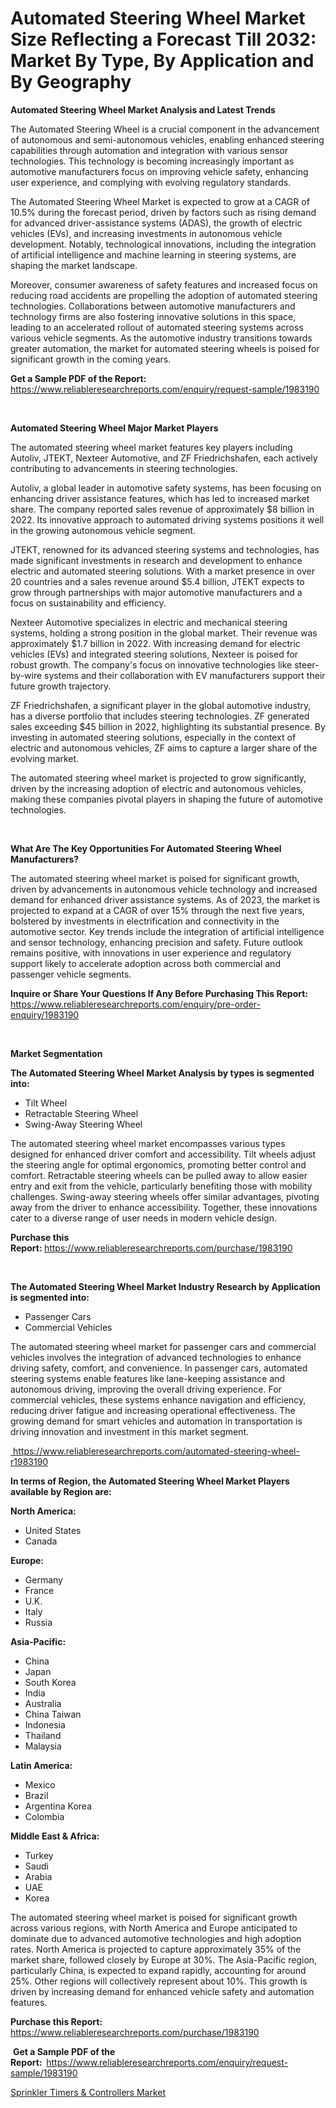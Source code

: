 <p><h1>Automated Steering Wheel Market Size Reflecting a Forecast Till 2032: Market By Type, By Application and By Geography</h1></p><p><strong>Automated Steering Wheel Market Analysis and Latest Trends</strong></p>
<p><p>The Automated Steering Wheel is a crucial component in the advancement of autonomous and semi-autonomous vehicles, enabling enhanced steering capabilities through automation and integration with various sensor technologies. This technology is becoming increasingly important as automotive manufacturers focus on improving vehicle safety, enhancing user experience, and complying with evolving regulatory standards.</p><p>The Automated Steering Wheel Market is expected to grow at a CAGR of 10.5% during the forecast period, driven by factors such as rising demand for advanced driver-assistance systems (ADAS), the growth of electric vehicles (EVs), and increasing investments in autonomous vehicle development. Notably, technological innovations, including the integration of artificial intelligence and machine learning in steering systems, are shaping the market landscape. </p><p>Moreover, consumer awareness of safety features and increased focus on reducing road accidents are propelling the adoption of automated steering technologies. Collaborations between automotive manufacturers and technology firms are also fostering innovative solutions in this space, leading to an accelerated rollout of automated steering systems across various vehicle segments. As the automotive industry transitions towards greater automation, the market for automated steering wheels is poised for significant growth in the coming years.</p></p>
<p><strong>Get a Sample PDF of the Report:&nbsp;</strong> <a href="https://www.reliableresearchreports.com/enquiry/request-sample/1983190?utm_campaign=2040&utm_medium=2&utm_source=Github&utm_content=ia&utm_term=20022025&utm_id=automated-steering-wheel">https://www.reliableresearchreports.com/enquiry/request-sample/1983190</a></p>
<p>&nbsp;</p>
<p><strong>Automated Steering Wheel Major Market Players</strong></p>
<p><p>The automated steering wheel market features key players including Autoliv, JTEKT, Nexteer Automotive, and ZF Friedrichshafen, each actively contributing to advancements in steering technologies.</p><p>Autoliv, a global leader in automotive safety systems, has been focusing on enhancing driver assistance features, which has led to increased market share. The company reported sales revenue of approximately $8 billion in 2022. Its innovative approach to automated driving systems positions it well in the growing autonomous vehicle segment.</p><p>JTEKT, renowned for its advanced steering systems and technologies, has made significant investments in research and development to enhance electric and automated steering solutions. With a market presence in over 20 countries and a sales revenue around $5.4 billion, JTEKT expects to grow through partnerships with major automotive manufacturers and a focus on sustainability and efficiency.</p><p>Nexteer Automotive specializes in electric and mechanical steering systems, holding a strong position in the global market. Their revenue was approximately $1.7 billion in 2022. With increasing demand for electric vehicles (EVs) and integrated steering solutions, Nexteer is poised for robust growth. The company's focus on innovative technologies like steer-by-wire systems and their collaboration with EV manufacturers support their future growth trajectory.</p><p>ZF Friedrichshafen, a significant player in the global automotive industry, has a diverse portfolio that includes steering technologies. ZF generated sales exceeding $45 billion in 2022, highlighting its substantial presence. By investing in automated steering solutions, especially in the context of electric and autonomous vehicles, ZF aims to capture a larger share of the evolving market.</p><p>The automated steering wheel market is projected to grow significantly, driven by the increasing adoption of electric and autonomous vehicles, making these companies pivotal players in shaping the future of automotive technologies.</p></p>
<p>&nbsp;</p>
<p><strong>What Are The Key Opportunities For Automated Steering Wheel Manufacturers?</strong></p>
<p><p>The automated steering wheel market is poised for significant growth, driven by advancements in autonomous vehicle technology and increased demand for enhanced driver assistance systems. As of 2023, the market is projected to expand at a CAGR of over 15% through the next five years, bolstered by investments in electrification and connectivity in the automotive sector. Key trends include the integration of artificial intelligence and sensor technology, enhancing precision and safety. Future outlook remains positive, with innovations in user experience and regulatory support likely to accelerate adoption across both commercial and passenger vehicle segments.</p></p>
<p><strong>Inquire or Share Your Questions If Any Before Purchasing This Report:</strong> <a href="https://www.reliableresearchreports.com/enquiry/pre-order-enquiry/1983190?utm_campaign=2040&utm_medium=2&utm_source=Github&utm_content=ia&utm_term=20022025&utm_id=automated-steering-wheel">https://www.reliableresearchreports.com/enquiry/pre-order-enquiry/1983190</a></p>
<p>&nbsp;</p>
<p><strong>Market Segmentation</strong></p>
<p><strong>The Automated Steering Wheel Market Analysis by types is segmented into:</strong></p>
<p><ul><li>Tilt Wheel</li><li>Retractable Steering Wheel</li><li>Swing-Away Steering Wheel</li></ul></p>
<p><p>The automated steering wheel market encompasses various types designed for enhanced driver comfort and accessibility. Tilt wheels adjust the steering angle for optimal ergonomics, promoting better control and comfort. Retractable steering wheels can be pulled away to allow easier entry and exit from the vehicle, particularly benefiting those with mobility challenges. Swing-away steering wheels offer similar advantages, pivoting away from the driver to enhance accessibility. Together, these innovations cater to a diverse range of user needs in modern vehicle design.</p></p>
<p><strong>Purchase this Report:&nbsp;</strong><a href="https://www.reliableresearchreports.com/purchase/1983190?utm_campaign=2040&utm_medium=2&utm_source=Github&utm_content=ia&utm_term=20022025&utm_id=automated-steering-wheel">https://www.reliableresearchreports.com/purchase/1983190</a></p>
<p>&nbsp;</p>
<p><strong>The Automated Steering Wheel Market Industry Research by Application is segmented into:</strong></p>
<p><ul><li>Passenger Cars</li><li>Commercial Vehicles</li></ul></p>
<p><p>The automated steering wheel market for passenger cars and commercial vehicles involves the integration of advanced technologies to enhance driving safety, comfort, and convenience. In passenger cars, automated steering systems enable features like lane-keeping assistance and autonomous driving, improving the overall driving experience. For commercial vehicles, these systems enhance navigation and efficiency, reducing driver fatigue and increasing operational effectiveness. The growing demand for smart vehicles and automation in transportation is driving innovation and investment in this market segment.</p></p>
<p><a href="https://www.reliableresearchreports.com/automated-steering-wheel-r1983190?utm_campaign=2040&utm_medium=2&utm_source=Github&utm_content=ia&utm_term=20022025&utm_id=automated-steering-wheel">&nbsp;https://www.reliableresearchreports.com/automated-steering-wheel-r1983190</a></p>
<p><strong>In terms of Region, the Automated Steering Wheel Market Players available by Region are:</strong></p>
<p>
    <p> <strong> North America: </strong>
        <ul>
            <li>United States</li>
            <li>Canada</li>
        </ul>
        </p> 
    <p> <strong> Europe: </strong>
        <ul>
            <li>Germany</li>
            <li>France</li>
            <li>U.K.</li>
            <li>Italy</li>
            <li>Russia</li>
        </ul>
        </p> 
    <p> <strong> Asia-Pacific: </strong>
        <ul>
            <li>China</li>
            <li>Japan</li>
            <li>South Korea</li>
            <li>India</li>
            <li>Australia</li>
            <li>China Taiwan</li>
            <li>Indonesia</li>
            <li>Thailand</li>
            <li>Malaysia</li>
        </ul>
        </p> 
    <p> <strong> Latin America: </strong>
        <ul>
            <li>Mexico</li>
            <li>Brazil</li>
            <li>Argentina Korea</li>
            <li>Colombia</li>
        </ul>
        </p> 
    <p> <strong> Middle East & Africa: </strong>
        <ul>
            <li>Turkey</li>
            <li>Saudi</li>
            <li>Arabia</li>
            <li>UAE</li>
            <li>Korea</li>
        </ul>
    </p>
    </p>
<p><p>The automated steering wheel market is poised for significant growth across various regions, with North America and Europe anticipated to dominate due to advanced automotive technologies and high adoption rates. North America is projected to capture approximately 35% of the market share, followed closely by Europe at 30%. The Asia-Pacific region, particularly China, is expected to expand rapidly, accounting for around 25%. Other regions will collectively represent about 10%. This growth is driven by increasing demand for enhanced vehicle safety and automation features.</p></p>
<p><strong>Purchase this Report: </strong><a href="https://www.reliableresearchreports.com/purchase/1983190?utm_campaign=2040&utm_medium=2&utm_source=Github&utm_content=ia&utm_term=20022025&utm_id=automated-steering-wheel">https://www.reliableresearchreports.com/purchase/1983190</a></p>
<p>&nbsp;<strong>Get a Sample PDF of the Report:&nbsp;&nbsp;</strong><a href="https://www.reliableresearchreports.com/enquiry/request-sample/1983190?utm_campaign=2040&utm_medium=2&utm_source=Github&utm_content=ia&utm_term=20022025&utm_id=automated-steering-wheel">https://www.reliableresearchreports.com/enquiry/request-sample/1983190</a></p>
<p><strong></strong></p>
<p><p><a href="https://github.com/juniordelafrance/Market-Research-Report-List-5/blob/main/sprinkler-timers-controllers-market.md?utm_campaign=2040&utm_medium=2&utm_source=Github&utm_content=ia&utm_term=20022025&utm_id=automated-steering-wheel">Sprinkler Timers & Controllers Market</a></p></p>